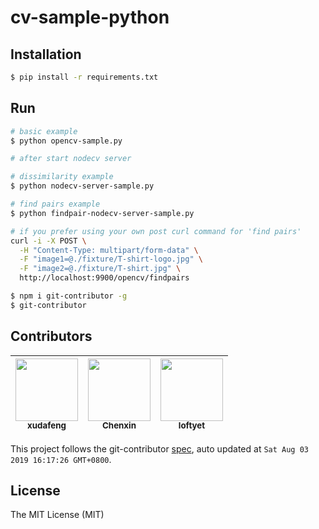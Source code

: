 # cv-sample-python

## Installation

```bash
$ pip install -r requirements.txt
```

## Run

```bash
# basic example
$ python opencv-sample.py

# after start nodecv server

# dissimilarity example
$ python nodecv-server-sample.py

# find pairs example
$ python findpair-nodecv-server-sample.py

# if you prefer using your own post curl command for 'find pairs'
curl -i -X POST \
  -H "Content-Type: multipart/form-data" \
  -F "image1=@./fixture/T-shirt-logo.jpg" \
  -F "image2=@./fixture/T-shirt.jpg" \
  http://localhost:9900/opencv/findpairs
```

```bash
$ npm i git-contributor -g
$ git-contributor
```
<!-- GITCONTRIBUTOR_START -->

## Contributors

|[<img src="https://avatars1.githubusercontent.com/u/1011681?v=4" width="100px;"/><br/><sub><b>xudafeng</b></sub>](https://github.com/xudafeng)<br/>|[<img src="https://avatars3.githubusercontent.com/u/870082?v=4" width="100px;"/><br/><sub><b>Chenxin</b></sub>](https://github.com/Chenxin)<br/>|[<img src="https://avatars3.githubusercontent.com/u/356347?v=4" width="100px;"/><br/><sub><b>loftyet</b></sub>](https://github.com/loftyet)<br/>|
| :---: | :---: | :---: |


This project follows the git-contributor [spec](https://github.com/xudafeng/git-contributor), auto updated at `Sat Aug 03 2019 16:17:26 GMT+0800`.

<!-- GITCONTRIBUTOR_END -->

## License

The MIT License (MIT)
